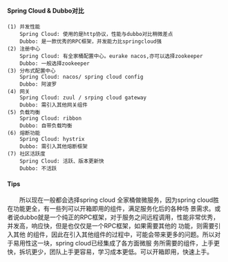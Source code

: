 #### Spring Cloud & Dubbo对比
    (1) 并发性能
        Spring Cloud: 使用的是http协议，性能与dubbo对比稍微差点
        Dubbo: 是一款优秀的RPC框架，并发能力比springcloud强
    (2) 注册中心
        Spring Cloud: 有全家桶配置中心。eurake nacos,亦可以选择zookeeper
        Dubbo: 一般选择zookeeper	
    (3) 分布式配置中心
        Spring Cloud: nacos/ spring cloud config
        Dubbo: 阿波罗
    (4) 网关
        Spring Cloud: zuul / srping cloud gateway
        Dubbo: 需引入其他网关组件
    (5) 负载均衡
        Spring Cloud: ribbon
        Dubbo: 自带负载均衡
    (6) 熔断功能
        Spring Cloud: hystrix
        Dubbo: 需引入其他熔断框架
    (7) 社区活跃度
        Spring Cloud: 活跃、版本更新快
        Dubbo: 不活跃
#### Tips
&emsp;&emsp;所以现在一般都会选择spring cloud 全家桶做微服务，因为spring cloud胜在功能更全，有一些列可以开箱即用的组件，满足服务化后的各种场
景需求。或者说dubbo就是一个纯正的RPC框架，对于服务之间远程调用，性能非常优秀，并发高，响应快，但是也仅仅是一个RPC框架，如果需要其他的
功能，则需要引入其他 的组件，因此在引入其他组件的过程中，可能会带来更多的问题。所以对于易用性这一块，spring cloud已经集成了各方面微服
务所需要的组件，上手更快，拆坑更少，团队上手更容易，学习成本更低。可以开箱即用，快速上手。